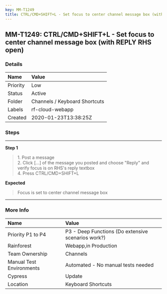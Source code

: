 ```yaml
---
key: MM-T1249
title: CTRL/CMD+SHIFT+L - Set focus to center channel message box (with REPLY RHS open)
---
```


## MM-T1249: CTRL/CMD+SHIFT+L - Set focus to center channel message box (with REPLY RHS open)

### Details

| Name     | Value                         |
| :------- | :---------------------------- |
| Priority | Low                           |
| Status   | Active                        |
| Folder   | Channels / Keyboard Shortcuts |
| Labels   | rf-cloud-webapp               |
| Created  | 2020-01-23T13:38:25Z          |

### Steps

<hr/>

**Step 1**

> <article>1. Post a message<br />2. Click [...] of the message you posted and choose "Reply" and verify focus is on RHS's reply textbox<br />4. Press CTRL/CMD+SHIFT+L</article>

**Expected**

> <article>Focus is set to center channel message box</article>

<hr/>

### More Info

| Name                     | Value                                              |
| :----------------------- | :------------------------------------------------- |
| Priority P1 to P4        | P3 - Deep Functions (Do extensive scenarios work?) |
| Rainforest               | Webapp,in Production                               |
| Team Ownership           | Channels                                           |
| Manual Test Environments | Automated - No manual tests needed                 |
| Cypress                  | Update                                             |
| Location                 | Keyboard Shortcuts                                 |
